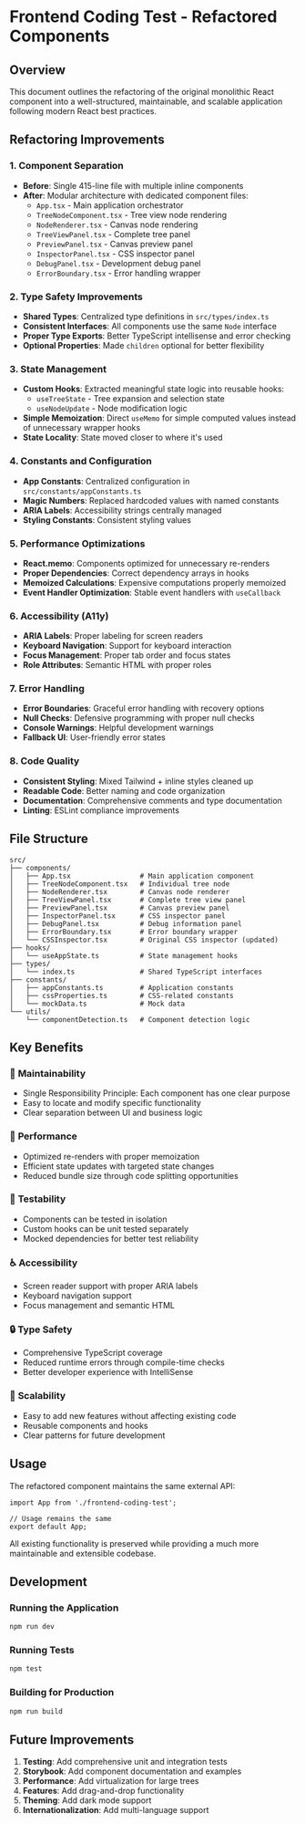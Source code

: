 # Frontend Coding Test - Refactored Components

## Overview

This document outlines the refactoring of the original monolithic React component into a well-structured, maintainable, and scalable application following modern React best practices.

## Refactoring Improvements

### 1. **Component Separation**

- **Before**: Single 415-line file with multiple inline components
- **After**: Modular architecture with dedicated component files:
  - `App.tsx` - Main application orchestrator
  - `TreeNodeComponent.tsx` - Tree view node rendering
  - `NodeRenderer.tsx` - Canvas node rendering
  - `TreeViewPanel.tsx` - Complete tree panel
  - `PreviewPanel.tsx` - Canvas preview panel
  - `InspectorPanel.tsx` - CSS inspector panel
  - `DebugPanel.tsx` - Development debug panel
  - `ErrorBoundary.tsx` - Error handling wrapper

### 2. **Type Safety Improvements**

- **Shared Types**: Centralized type definitions in `src/types/index.ts`
- **Consistent Interfaces**: All components use the same `Node` interface
- **Proper Type Exports**: Better TypeScript intellisense and error checking
- **Optional Properties**: Made `children` optional for better flexibility

### 3. **State Management**

- **Custom Hooks**: Extracted meaningful state logic into reusable hooks:
  - `useTreeState` - Tree expansion and selection state
  - `useNodeUpdate` - Node modification logic
- **Simple Memoization**: Direct `useMemo` for simple computed values instead of unnecessary wrapper hooks
- **State Locality**: State moved closer to where it's used

### 4. **Constants and Configuration**

- **App Constants**: Centralized configuration in `src/constants/appConstants.ts`
- **Magic Numbers**: Replaced hardcoded values with named constants
- **ARIA Labels**: Accessibility strings centrally managed
- **Styling Constants**: Consistent styling values

### 5. **Performance Optimizations**

- **React.memo**: Components optimized for unnecessary re-renders
- **Proper Dependencies**: Correct dependency arrays in hooks
- **Memoized Calculations**: Expensive computations properly memoized
- **Event Handler Optimization**: Stable event handlers with `useCallback`

### 6. **Accessibility (A11y)**

- **ARIA Labels**: Proper labeling for screen readers
- **Keyboard Navigation**: Support for keyboard interaction
- **Focus Management**: Proper tab order and focus states
- **Role Attributes**: Semantic HTML with proper roles

### 7. **Error Handling**

- **Error Boundaries**: Graceful error handling with recovery options
- **Null Checks**: Defensive programming with proper null checks
- **Console Warnings**: Helpful development warnings
- **Fallback UI**: User-friendly error states

### 8. **Code Quality**

- **Consistent Styling**: Mixed Tailwind + inline styles cleaned up
- **Readable Code**: Better naming and code organization
- **Documentation**: Comprehensive comments and type documentation
- **Linting**: ESLint compliance improvements

## File Structure

```
src/
├── components/
│   ├── App.tsx                 # Main application component
│   ├── TreeNodeComponent.tsx   # Individual tree node
│   ├── NodeRenderer.tsx        # Canvas node renderer
│   ├── TreeViewPanel.tsx       # Complete tree view panel
│   ├── PreviewPanel.tsx        # Canvas preview panel
│   ├── InspectorPanel.tsx      # CSS inspector panel
│   ├── DebugPanel.tsx          # Debug information panel
│   ├── ErrorBoundary.tsx       # Error boundary wrapper
│   └── CSSInspector.tsx        # Original CSS inspector (updated)
├── hooks/
│   └── useAppState.ts          # State management hooks
├── types/
│   └── index.ts                # Shared TypeScript interfaces
├── constants/
│   ├── appConstants.ts         # Application constants
│   ├── cssProperties.ts        # CSS-related constants
│   └── mockData.ts             # Mock data
└── utils/
    └── componentDetection.ts   # Component detection logic
```

## Key Benefits

### 🔧 **Maintainability**

- Single Responsibility Principle: Each component has one clear purpose
- Easy to locate and modify specific functionality
- Clear separation between UI and business logic

### 🚀 **Performance**

- Optimized re-renders with proper memoization
- Efficient state updates with targeted state changes
- Reduced bundle size through code splitting opportunities

### 🧪 **Testability**

- Components can be tested in isolation
- Custom hooks can be unit tested separately
- Mocked dependencies for better test reliability

### ♿ **Accessibility**

- Screen reader support with proper ARIA labels
- Keyboard navigation support
- Focus management and semantic HTML

### 🔒 **Type Safety**

- Comprehensive TypeScript coverage
- Reduced runtime errors through compile-time checks
- Better developer experience with IntelliSense

### 📱 **Scalability**

- Easy to add new features without affecting existing code
- Reusable components and hooks
- Clear patterns for future development

## Usage

The refactored component maintains the same external API:

```tsx
import App from './frontend-coding-test';

// Usage remains the same
export default App;
```

All existing functionality is preserved while providing a much more maintainable and extensible codebase.

## Development

### Running the Application

```bash
npm run dev
```

### Running Tests

```bash
npm test
```

### Building for Production

```bash
npm run build
```

## Future Improvements

1. **Testing**: Add comprehensive unit and integration tests
2. **Storybook**: Add component documentation and examples
3. **Performance**: Add virtualization for large trees
4. **Features**: Add drag-and-drop functionality
5. **Theming**: Add dark mode support
6. **Internationalization**: Add multi-language support
